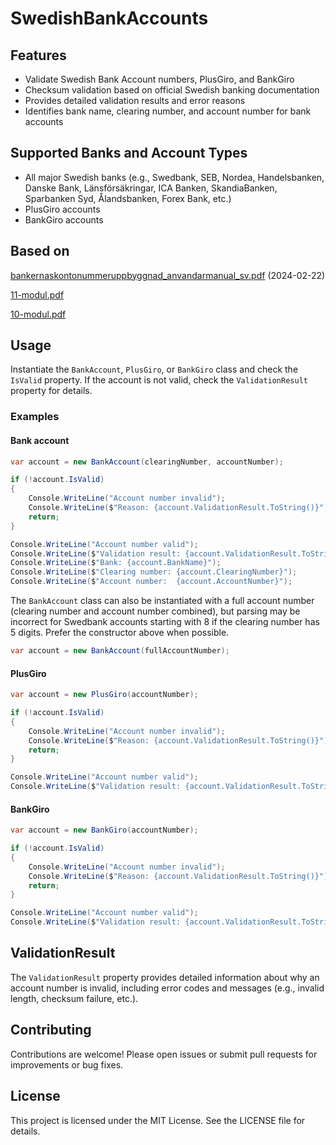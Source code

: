 # SwedishBankAccounts

## Features
- Validate Swedish Bank Account numbers, PlusGiro, and BankGiro
- Checksum validation based on official Swedish banking documentation
- Provides detailed validation results and error reasons
- Identifies bank name, clearing number, and account number for bank accounts

## Supported Banks and Account Types
- All major Swedish banks (e.g., Swedbank, SEB, Nordea, Handelsbanken, Danske Bank, Länsförsäkringar, ICA Banken, SkandiaBanken, Sparbanken Syd, Ålandsbanken, Forex Bank, etc.)
- PlusGiro accounts
- BankGiro accounts


## Based on 
  [bankernaskontonummeruppbyggnad_anvandarmanual_sv.pdf](https://www.bankgirot.se/globalassets/dokument/anvandarmanualer/bankernaskontonummeruppbyggnad_anvandarmanual_sv.pdf) (2024-02-22)
  
  [11-modul.pdf](https://www.bankgirot.se/globalassets/dokument/anvandarmanualer/11-modul.pdf)
  
  [10-modul.pdf](https://www.bankgirot.se/globalassets/dokument/anvandarmanualer/10-modul.pdf)

## Usage
Instantiate the `BankAccount`, `PlusGiro`, or `BankGiro` class and check the `IsValid` property. If the account is not valid, check the `ValidationResult` property for details.

### Examples

#### Bank account

```csharp
var account = new BankAccount(clearingNumber, accountNumber);

if (!account.IsValid)
{
    Console.WriteLine("Account number invalid");
    Console.WriteLine($"Reason: {account.ValidationResult.ToString()}");
    return;
}

Console.WriteLine("Account number valid");
Console.WriteLine($"Validation result: {account.ValidationResult.ToString()}");
Console.WriteLine($"Bank: {account.BankName}");
Console.WriteLine($"Clearing number: {account.ClearingNumber}");
Console.WriteLine($"Account number:  {account.AccountNumber}");
```

The `BankAccount` class can also be instantiated with a full account number (clearing number and account number combined), but parsing may be incorrect for Swedbank accounts starting with 8 if the clearing number has 5 digits. Prefer the constructor above when possible.

```csharp
var account = new BankAccount(fullAccountNumber);
```

#### PlusGiro

```csharp
var account = new PlusGiro(accountNumber);

if (!account.IsValid)
{
    Console.WriteLine("Account number invalid");
    Console.WriteLine($"Reason: {account.ValidationResult.ToString()}");
    return;
}

Console.WriteLine("Account number valid");
Console.WriteLine($"Validation result: {account.ValidationResult.ToString()}");
```

#### BankGiro

```csharp
var account = new BankGiro(accountNumber);

if (!account.IsValid)
{
    Console.WriteLine("Account number invalid");
    Console.WriteLine($"Reason: {account.ValidationResult.ToString()}");
    return;
}

Console.WriteLine("Account number valid");
Console.WriteLine($"Validation result: {account.ValidationResult.ToString()}");
```

## ValidationResult
The `ValidationResult` property provides detailed information about why an account number is invalid, including error codes and messages (e.g., invalid length, checksum failure, etc.).

## Contributing
Contributions are welcome! Please open issues or submit pull requests for improvements or bug fixes.

## License
This project is licensed under the MIT License. See the LICENSE file for details.

